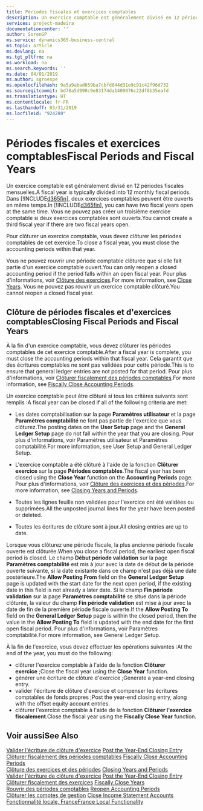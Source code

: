```yaml
---
title: Périodes fiscales et exercices comptables
description: Un exercice comptable est généralement divisé en 12 périodes fiscales mensuelles. Dans Business Central, deux exercices comptables peuvent être ouverts en même temps.
services: project-madeira
documentationcenter: ''
author: SorenGP
ms.service: dynamics365-business-central
ms.topic: article
ms.devlang: na
ms.tgt_pltfrm: na
ms.workload: na
ms.search.keywords: ''
ms.date: 04/01/2019
ms.author: sgroespe
ms.openlocfilehash: 9a5a9abad659ba7cbfd044d31e9c91c42f96d732
ms.sourcegitcommit: bd78a5d990c9e83174da1409076c22df8b35eafd
ms.translationtype: HT
ms.contentlocale: fr-FR
ms.lasthandoff: 03/31/2019
ms.locfileid: "924280"
---
```

# <a name="fiscal-periods-and-fiscal-years"></a><span data-ttu-id="ededf-104">Périodes fiscales et exercices comptables</span><span class="sxs-lookup"><span data-stu-id="ededf-104">Fiscal Periods and Fiscal Years</span></span>
<span data-ttu-id="ededf-105">Un exercice comptable est généralement divisé en 12 périodes fiscales mensuelles.</span><span class="sxs-lookup"><span data-stu-id="ededf-105">A fiscal year is typically divided into 12 monthly fiscal periods.</span></span> <span data-ttu-id="ededf-106">Dans [!INCLUDE[d365fin](../../includes/d365fin_md.md)], deux exercices comptables peuvent être ouverts en même temps.</span><span class="sxs-lookup"><span data-stu-id="ededf-106">In [!INCLUDE[d365fin](../../includes/d365fin_md.md)], you can have two fiscal years open at the same time.</span></span> <span data-ttu-id="ededf-107">Vous ne pouvez pas créer un troisième exercice comptable si deux exercices comptables sont ouverts.</span><span class="sxs-lookup"><span data-stu-id="ededf-107">You cannot create a third fiscal year if there are two fiscal years open.</span></span>  

<span data-ttu-id="ededf-108">Pour clôturer un exercice comptable, vous devez clôturer les périodes comptables de cet exercice.</span><span class="sxs-lookup"><span data-stu-id="ededf-108">To close a fiscal year, you must close the accounting periods within that year.</span></span>  

<span data-ttu-id="ededf-109">Vous ne pouvez rouvrir une période comptable clôturée que si elle fait partie d'un exercice comptable ouvert.</span><span class="sxs-lookup"><span data-stu-id="ededf-109">You can only reopen a closed accounting period if the period falls within an open fiscal year.</span></span> <span data-ttu-id="ededf-110">Pour plus d'informations, voir [Clôture des exercices](how-to-close-years.md).</span><span class="sxs-lookup"><span data-stu-id="ededf-110">For more information, see [Close Years](how-to-close-years.md).</span></span> <span data-ttu-id="ededf-111">Vous ne pouvez pas rouvrir un exercice comptable clôturé.</span><span class="sxs-lookup"><span data-stu-id="ededf-111">You cannot reopen a closed fiscal year.</span></span>  

## <a name="closing-fiscal-periods-and-fiscal-years"></a><span data-ttu-id="ededf-112">Clôture de périodes fiscales et d'exercices comptables</span><span class="sxs-lookup"><span data-stu-id="ededf-112">Closing Fiscal Periods and Fiscal Years</span></span>  
<span data-ttu-id="ededf-113">À la fin d'un exercice comptable, vous devez clôturer les périodes comptables de cet exercice comptable.</span><span class="sxs-lookup"><span data-stu-id="ededf-113">After a fiscal year is complete, you must close the accounting periods within that fiscal year.</span></span> <span data-ttu-id="ededf-114">Cela garantit que des écritures comptables ne sont pas validées pour cette période.</span><span class="sxs-lookup"><span data-stu-id="ededf-114">This is to ensure that general ledger entries are not posted for that period.</span></span> <span data-ttu-id="ededf-115">Pour plus d'informations, voir [Clôturer fiscalement des périodes comptables](how-to-fiscally-close-years.md).</span><span class="sxs-lookup"><span data-stu-id="ededf-115">For more information, see [Fiscally Close Accounting Periods](how-to-fiscally-close-years.md).</span></span>  

<span data-ttu-id="ededf-116">Un exercice comptable peut être clôturé si tous les critères suivants sont remplis :</span><span class="sxs-lookup"><span data-stu-id="ededf-116">A fiscal year can be closed if all of the following criteria are met:</span></span>  

- <span data-ttu-id="ededf-117">Les dates comptabilisation sur la page **Paramètres utilisateur** et la page **Paramètres comptabilité** ne font pas partie de l'exercice que vous clôturez.</span><span class="sxs-lookup"><span data-stu-id="ededf-117">The posting dates on the **User Setup** page and the **General Ledger Setup** page do not fall within the year that you are closing.</span></span> <span data-ttu-id="ededf-118">Pour plus d'informations, voir Paramètres utilisateur et Paramètres comptabilité.</span><span class="sxs-lookup"><span data-stu-id="ededf-118">For more information, see User Setup and General Ledger Setup.</span></span>  

- <span data-ttu-id="ededf-119">L'exercice comptable a été clôturé à l'aide de la fonction **Clôturer exercice** sur la page **Périodes comptables**.</span><span class="sxs-lookup"><span data-stu-id="ededf-119">The fiscal year has been closed using the **Close Year** function on the **Accounting Periods** page.</span></span> <span data-ttu-id="ededf-120">Pour plus d'informations, voir [Clôture des exercices et des périodes](../../year-close-years-periods.md).</span><span class="sxs-lookup"><span data-stu-id="ededf-120">For more information, see [Closing Years and Periods](../../year-close-years-periods.md).</span></span>  

- <span data-ttu-id="ededf-121">Toutes les lignes feuille non validées pour l'exercice ont été validées ou supprimées.</span><span class="sxs-lookup"><span data-stu-id="ededf-121">All the unposted journal lines for the year have been posted or deleted.</span></span>  

- <span data-ttu-id="ededf-122">Toutes les écritures de clôture sont à jour.</span><span class="sxs-lookup"><span data-stu-id="ededf-122">All closing entries are up to date.</span></span>  

<span data-ttu-id="ededf-123">Lorsque vous clôturez une période fiscale, la plus ancienne période fiscale ouverte est clôturée.</span><span class="sxs-lookup"><span data-stu-id="ededf-123">When you close a fiscal period, the earliest open fiscal period is closed.</span></span> <span data-ttu-id="ededf-124">Le champ **Début période validation** sur la page **Paramètres comptabilité** est mis à jour avec la date de début de la période ouverte suivante, si la date existante dans ce champ n'est pas déjà une date postérieure.</span><span class="sxs-lookup"><span data-stu-id="ededf-124">The **Allow Posting From** field on the **General Ledger Setup** page is updated with the start date for the next open period, if the existing date in this field is not already a later date.</span></span> <span data-ttu-id="ededf-125">Si le champ **Fin période validation** sur la page **Paramètres comptabilité** se situe dans la période clôturée, la valeur du champ **Fin période validation** est mise à jour avec la date de fin de la première période fiscale ouverte.</span><span class="sxs-lookup"><span data-stu-id="ededf-125">If the **Allow Posting To** field on the **General Ledger Setup** page is within the closed period, then the value in the **Allow Posting To** field is updated with the end date for the first open fiscal period.</span></span> <span data-ttu-id="ededf-126">Pour plus d'informations, voir Paramètres comptabilité.</span><span class="sxs-lookup"><span data-stu-id="ededf-126">For more information, see General Ledger Setup.</span></span>  

<span data-ttu-id="ededf-127">À la fin de l'exercice, vous devez effectuer les opérations suivantes :</span><span class="sxs-lookup"><span data-stu-id="ededf-127">At the end of the year, you must do the following:</span></span>  

- <span data-ttu-id="ededf-128">clôturer l'exercice comptable à l'aide de la fonction **Clôturer exercice** ;</span><span class="sxs-lookup"><span data-stu-id="ededf-128">Close the fiscal year using the **Close Year** function.</span></span>  
- <span data-ttu-id="ededf-129">générer une écriture de clôture d'exercice ;</span><span class="sxs-lookup"><span data-stu-id="ededf-129">Generate a year-end closing entry.</span></span>  
- <span data-ttu-id="ededf-130">valider l'écriture de clôture d'exercice et compenser les écritures comptables de fonds propres ;</span><span class="sxs-lookup"><span data-stu-id="ededf-130">Post the year-end closing entry, along with the offset equity account entries.</span></span>  
- <span data-ttu-id="ededf-131">clôturer l'exercice comptable à l'aide de la fonction **Clôturer l'exercice fiscalement**.</span><span class="sxs-lookup"><span data-stu-id="ededf-131">Close the fiscal year using the **Fiscally Close Year** function.</span></span>  

## <a name="see-also"></a><span data-ttu-id="ededf-132">Voir aussi</span><span class="sxs-lookup"><span data-stu-id="ededf-132">See Also</span></span>  
 <span data-ttu-id="ededf-133">[Valider l'écriture de clôture d'exercice](how-to-post-the-year-end-closing-entry.md) </span><span class="sxs-lookup"><span data-stu-id="ededf-133">[Post the Year-End Closing Entry](how-to-post-the-year-end-closing-entry.md) </span></span>  
 <span data-ttu-id="ededf-134">[Clôturer fiscalement des périodes comptables](how-to-fiscally-close-accounting-periods.md) </span><span class="sxs-lookup"><span data-stu-id="ededf-134">[Fiscally Close Accounting Periods](how-to-fiscally-close-accounting-periods.md) </span></span>  
 <span data-ttu-id="ededf-135">[Clôture des exercices et des périodes](../../year-close-years-periods.md) </span><span class="sxs-lookup"><span data-stu-id="ededf-135">[Closing Years and Periods](../../year-close-years-periods.md) </span></span>  
 <span data-ttu-id="ededf-136">[Valider l'écriture de clôture d'exercice](how-to-post-the-year-end-closing-entry.md) </span><span class="sxs-lookup"><span data-stu-id="ededf-136">[Post the Year-End Closing Entry](how-to-post-the-year-end-closing-entry.md) </span></span>  
 <span data-ttu-id="ededf-137">[Clôturer fiscalement des exercices](how-to-fiscally-close-years.md) </span><span class="sxs-lookup"><span data-stu-id="ededf-137">[Fiscally Close Years](how-to-fiscally-close-years.md) </span></span>  
 <span data-ttu-id="ededf-138">[Rouvrir des périodes comptables](how-to-reopen-accounting-periods.md) </span><span class="sxs-lookup"><span data-stu-id="ededf-138">[Reopen Accounting Periods](how-to-reopen-accounting-periods.md) </span></span>  
 <span data-ttu-id="ededf-139">[Clôturer les comptes de gestion](how-to-close-income-statement-accounts.md) </span><span class="sxs-lookup"><span data-stu-id="ededf-139">[Close Income Statement Accounts](how-to-close-income-statement-accounts.md) </span></span>  
 [<span data-ttu-id="ededf-140">Fonctionnalité locale, France</span><span class="sxs-lookup"><span data-stu-id="ededf-140">France Local Functionality</span></span>](france-local-functionality.md)
